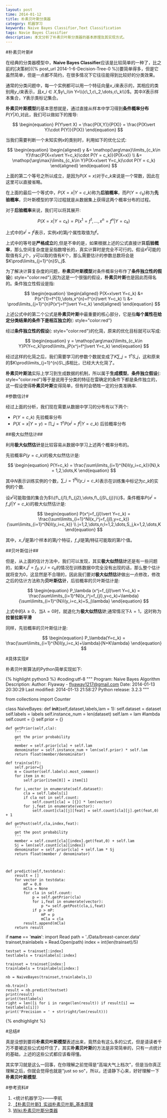 ```yaml
---
layout: post
time: 2014-01-12
title: 朴素贝叶斯分类器
category: 机器学习
keywords: Naive Bayes Classifier,Text Classification
tags: Navie Bayes Classifier
description: 本文分析了朴素贝叶斯分类器的基本原理及其实现方式。
---
```


#朴素贝叶斯#

在经典的分类器模型中，**Naive Bayes Classifier**应该是比较简单的一种了，比之前的[决策树]({% post_url 2014-1-6-Decision-Tree-0 %})要简单得多，但是它虽然简单，但是一点都不简约，在很多情况下它往往能得到比较好的分类效果。

通常的分类问题中，每一个实例都可以用一个特征向量$x\_i$来表示的，其相应的类别用$y\_i$来表示，且$x\_i\in X$,$y\_i\in Y=\\{c\_1,c\_2,\dots,c\_k\\}$。其中$X$表示样本集合，$Y$表示类标记集合。

**朴素贝叶斯模型**的基本思想就是，通过直接从样本中学习得到**条件概率分布**$P(Y\vert X)$,对此，我们可以做如下的推导:

$$
\begin{equation}
P(Y\vert X) = \frac{P(X,Y)}{P(X)} = \frac{P(X\vert Y)\cdot P(Y)}{P(X)}
\end{equation}
$$

当我们需要判断一个未知实例$x$的类别时，利用如下的优化公式:


$$
\begin{equation}
\begin{aligned}
y &= \mathop{\arg\max}\limits_{c_k\in Y}\frac{P(X=x\vert Y=c_k)\cdot P(Y = c_k)}{P(X=x)} \\
&= \mathop{\arg\max}\limits_{c_k\in Y}P(X=x\vert Y=c_k)\cdot P(Y = c_k)
\end{aligned}
\end{equation}
$$

上面的第二个等号之所以成立，是因为$P(X=x)$对于$c\_k$来说是一个常数，因此在这里可以直接省略。

在上面的最后一个等式中，$P(X=x\vert Y=c\_k)$称为**后验概率**，而$P(Y = c_k)$称为**先验概率**，贝叶斯模型的学习过程就是从数据集上获得这两个概率分布的过程。

对于**后验概率**来说，我们可以将其展开:

$$
\begin{equation}
P(X=x\vert Y=c_k) = P(x^{1}=f^{1},\dots,x^{n}=f^{n}\vert Y=c_k)
\end{equation}
$$


上式中的$x^j=f^j$表示，实例$x$的第$j$个属性取值为$f^j$。

上式中的等号是**严格成立**的,但是不幸的是，如果根据上述的公式直接计算**后验概率**，那么空间复杂度是呈指数增长的，真实计算时是完全不可行的。假设$x^j$可能的取值有$S\_j$个，$y$可以取的值有$K$个，那么需要估计的参数总数将会是$K\prod\limits_{j=1}^{n}S\_j$.

为了解决计算复杂度的问题，**朴素贝叶斯模型**对条件概率分布作了**条件独立性的假设**{: style="color:red"},因为这是一个很强的假设，**朴素贝叶斯**也是因此而得名的。条件独立性假设是指:

$$
\begin{equation}
\begin{aligned}
P(X=x\vert Y=c_k) &= P(x^{1}=f^{1},\dots,x^{n}=f^{n}\vert Y=c_k) \\
&= \prod\limits_{j=1}^{n}P(x^j=f^j\vert Y=c_k)
\end{aligned}
\end{equation}
$$

上述公式中的第二个公式是**朴素贝叶斯**中最重要的核心部分，它是指**每个属性在给定分类结果的条件下是相互独立的**{: style="color:red"}

经过**条件独立性的假设**{: style="color:red"}的化简，原来的优化目标就可以写成:

$$
\begin{equation}
y = \mathop{\arg\max}\limits_{c_k\in Y}P(Y=c_k)\prod\limits_jP(x^j=f^j\vert Y=c_k)
\end{equation}
$$

经过这样的化简之后，我们需要学习的参数个数就变成了$K\sum\limits\_{j=1}^nS\_j$，这和原来的$K\prod\limits_{j=1}^{n}S\_j$相比，已经大大化简了。

**朴素贝叶斯法**实际上学习到生成数据的机制，所以属于**生成模型**。**条件独立假设**{: style="color:red"}等于是说用于分类的特征在雷确定的条件下都是条件独立的，这一假设使得**朴素贝叶斯**变得简单，但有时会牺牲一定的分类准确率.


#参数估计#


经过上面的分析，我们现在需要从数据中学习的分布有以下两个:

- $P(Y=c\_k)$ 先验概率分布
- $P(X=x\vert Y=y)=\prod\limits\_{j=1}^nP(x^j=f^j\vert Y=c\_k)$ 后验概率分布

##极大似然估计##

利用**极大似然估计**是比较容易从数据中学习上述两个概率分布的。

先验概率$P(y=c\_k)$的极大似然估计是:

$$
\begin{equation}
P(Y=c_k) = \frac{\sum\limits_{i=1}^{N}I(y_i=c_k)}{N},k = 1,2,\dots,K
\end{equation}
$$

其中$N$表示训练实例的个数，$\sum\limits\_{i=1}^{N}I(y\_i=c\_k)$表示在训练集中标记为$c\_k$的实例的个数.

设$x^j$可能取值的集合为$\\{f\_{j1},f\_{j2},\dots,f\_{jS\_{j}}\\}$，条件概率$P(x^j=f\_{jl}\vert Y=c\_k)$的极大似然估计是:

$$
\begin{equation}
P(x^j=f_{jl}\vert Y=c_k) = \frac{\sum\limits_{i=1}^NI(x_i^j=f_{jl},y=c_k)}{\sum\limits_{i=1}^{N}I(y_i=c_k)} \\
j=1,2,\dots,n;l=1,2,\dots,S_j,k=1,2,\dots,K
\end{equation}
$$

其中，$x\_i^j$是第$i$个样本的第$j$个特征，$f\_{jl}$是第$j$特征可能取的第$l$个值。

##贝叶斯估计##

但是，从上面的估计方法中，我们可以发现，其实**极大似然估计**还是有一些问题的，如果$x\_j^i=f_{jl},y\_i=c_k$的情况在训练数据中完全没有出现的话，那么整个估计就将变为0，这显然是不合理的，因此我们要对**极大似然估计**做出一点修改，修改之后的估计方法称为**贝叶斯估计**，后验概率的贝叶斯估计是:

$$
\begin{equation}
P_\lambda (x^j=f_{jl}\vert Y=c_k) = \frac{\sum\limits_{i=1}^NI(x_i^j=f_{jl},y=c_k)+\lambda}{\sum\limits_{i=1}^{N}I(y_i=c_k)+S_j\lambda}
\end{equation}
$$

上式中的$\lambda \geq 0$，当$\lambda = 0$时，就退化为**极大似然估计**;通常情况下$\lambda=1$，这时称为**拉普拉斯平滑**

同样，先验概率的贝叶斯估计是:

$$
\begin{equation}
P_\lambda(Y=c_k) = \frac{\sum\limits_{i=1}^{N}I(y_i=c_k)+\lambda}{N+K\lambda}
\end{equation}
$$

#具体实现#

朴素贝叶斯算法的Python简单实现如下:

{% highlight python3 %}
#coding:utf-8
"""
Program: Naive Bayes Algorithm
Description: 
Author: Flyaway - flyaway1217@gmail.com
Date: 2014-01-13 20:30:29
Last modified: 2014-01-13 21:58:27
Python release: 3.2.3
"""

from collections import Counter


class NaiveBayes:
    def __init__(self,dataset,labels,lam = 1):
        self.dataset = dataset
        self.labels = labels
        self.instance_num = len(dataset)
        self.lam = lam   #lambda
        self.count = {}
        self.prior = {}

    def getPrior(self,cla):
        '''
        get the prior probability
        '''
        member = self.prior[cla] + self.lam
        denominator = self.instance_num + len(self.prior) * self.lam
        return float(member/denominator)

    def train(self):
        self.prior={}
        m = Counter(self.labels).most_common()
        for item in m:
            self.prior[item[0]] = item[1] 

        for i,vector in enumerate(self.dataset):
            cla = self.labels[i]
            if cla not in self.count:
                self.count[cla] = [{}] * len(vector)
            for j,feat in enumerate(vector):
                self.count[cla][j][feat] = self.count[cla][j].get(feat,0) + 1

    def getPost(self,cla,index,feat):
        '''
        get the post probability
        '''
        member = self.count[cla][index].get(feat,0) + self.lam
        Sj = len(self.count[cla][index])
        denominator = self.prior[cla] + self.lam * Sj
        return float(member / denominator)

        

    def predict(self,testdata):
        result = []
        for vector in testdata:
            mP = 0.0
            mCla = None
            for cla in self.count:
                p = self.getPrior(cla)
                for i,feat in enumerate(vector):
                    p *= self.getPost(cla,i,feat)
                if p > mP:
                    mP = p
                    mCla = cla
            result.append(mCla)
        return result


if __name__ == '__main__':
    import Read
    path = './Data/breast-cancer.data'
    trainset,trainlabels = Read.Open(path)
    index = int(len(trainset)/5)

    testset = trainset[:index]
    testlabels = trainlabels[:index]
    
    trainset = trainset[index:]
    trainlabels = trainlabels[index:]

    nb = NaiveBayes(trainset,trainlabels,1)

    nb.train()
    result = nb.predict(testset)
    print(result)
    print(testlabels)
    right = len([i for i in range(len(result)) if result[i] == testlabels[i]])
    print('Precision = ' + str(right/len(result)))
{% endhighlight %}


#总结#

真是没想到要将**朴素贝叶斯模型**表述出来，竟然会有这么多的公式，但是请读者千万不要被这些公式给吓住了，其实**朴素贝叶斯**的方法是非常简单的，只有一点统计的基础，上述的这些公式都应该看得懂。

其实学习就是这么一回事，在你理解之前觉得是“高端大气上档次”，但是当你真正理解之后，你就会觉得也就是"just so so"，所以，还请静下心来，好好理解一下**朴素贝叶斯模型**.

#参考资料#

1. <统计机器学习>——李航
2. [【朴素贝叶斯】实战朴素贝叶斯_基本原理](http://blog.csdn.net/xceman1997/article/details/7951513)
3. [Wiki:朴素贝叶斯分类器](http://zh.wikipedia.org/wiki/朴素贝叶斯分类器)
